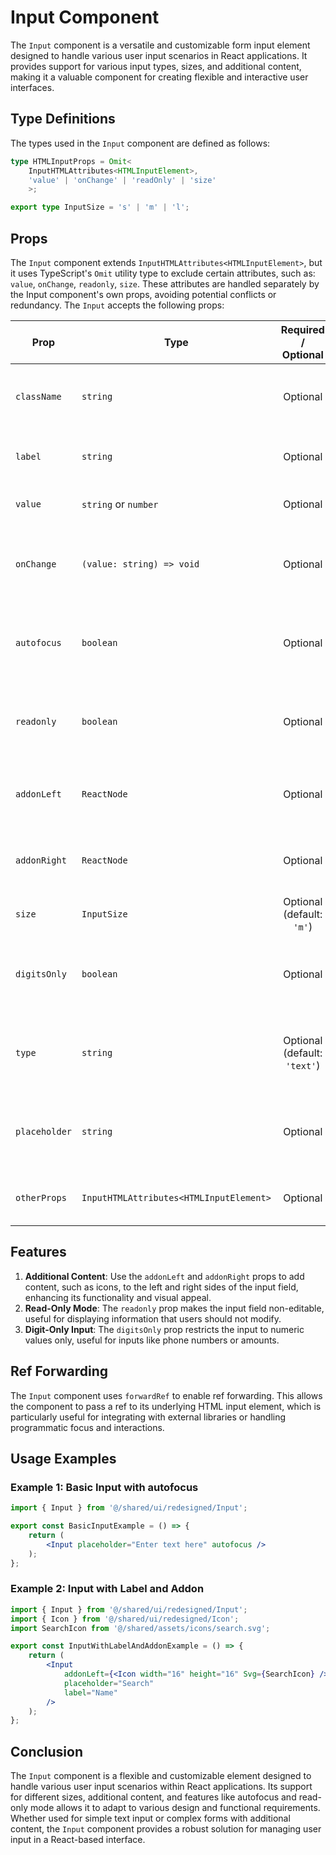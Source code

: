 # Input Component 
The `Input` component is a versatile and customizable form input element designed to handle various user input scenarios in React applications. It provides support for various input types, sizes, and additional content, making it a valuable component for creating flexible and interactive user interfaces.

## Type Definitions
The types used in the `Input` component are defined as follows:
```typescript
type HTMLInputProps = Omit<
    InputHTMLAttributes<HTMLInputElement>,
    'value' | 'onChange' | 'readOnly' | 'size'
    >;

export type InputSize = 's' | 'm' | 'l';
```

## Props
The `Input` component extends `InputHTMLAttributes<HTMLInputElement>`, but it uses TypeScript's `Omit` utility type to exclude certain attributes, such as: `value`, `onChange`, `readonly`, `size`.
These attributes are handled separately by the Input component's own props, avoiding potential conflicts or redundancy.
The `Input` accepts the following props:

| Prop         | Type                                    |          Required / Optional          | Description                                                    |
|--------------|-----------------------------------------|:-------------------------------------:|----------------------------------------------------------------|
| `className`  | `string`                                |               Optional                | Additional custom class names to style the input.              |
| `label`      | `string`                                |               Optional                | Label text to be displayed near the input field.               |
| `value`      | `string` or  `number`                   |               Optional                | The current value of the input field.                          |
| `onChange`   | `(value: string) => void`               |               Optional                | Callback function triggered when the input value changes.      |
| `autofocus`  | `boolean`                               |               Optional                | If `true`, the input field will automatically focus on render. |
| `readonly`   | `boolean`                               |               Optional                | If `true`, the input field will be read-only and non-editable. |
| `addonLeft`  | `ReactNode`                             |               Optional                | Content to be placed on the left side of the input field.      |
| `addonRight` | `ReactNode`                             |               Optional                | Content to be placed on the right side of the input field.     |
| `size`       | `InputSize`                             |      Optional <br/> (default: `'m'`)       | Specifies the size of the input field.                         |
| `digitsOnly` | `boolean`                               |               Optional                | If `true`, the input field will only accept numeric values.    |
| `type`       | `string`                                |      Optional <br/> (default: `'text'`) | The type of the input element (e.g., text, password, email).   |
| `placeholder`| `string`                                |               Optional                | Placeholder text to display when the input field is empty.     |
| `otherProps` | `InputHTMLAttributes<HTMLInputElement>` |               Optional                | Any additional input HTML attributes.                          |


## Features
1.  **Additional Content**: Use the `addonLeft` and `addonRight` props to add content, such as icons, to the left and right sides of the input field, enhancing its functionality and visual appeal.
2.  **Read-Only Mode**: The `readonly` prop makes the input field non-editable, useful for displaying information that users should not modify.
3.  **Digit-Only Input**: The `digitsOnly` prop restricts the input to numeric values only, useful for inputs like phone numbers or amounts.

## Ref Forwarding
The `Input` component uses `forwardRef` to enable ref forwarding. This allows the component to pass a ref to its underlying HTML input element, which is particularly useful for integrating with external libraries or handling programmatic focus and interactions.


## Usage Examples

### Example 1: Basic Input with autofocus
```jsx
import { Input } from '@/shared/ui/redesigned/Input';

export const BasicInputExample = () => {
    return (
        <Input placeholder="Enter text here" autofocus />
    );
};
```
### Example 2: Input with Label and Addon
```jsx
import { Input } from '@/shared/ui/redesigned/Input';
import { Icon } from '@/shared/ui/redesigned/Icon';
import SearchIcon from '@/shared/assets/icons/search.svg';

export const InputWithLabelAndAddonExample = () => {
    return (
        <Input
            addonLeft={<Icon width="16" height="16" Svg={SearchIcon} />}
            placeholder="Search"
            label="Name"
        />
    );
};
```

## Conclusion
The `Input` component is a flexible and customizable element designed to handle various user input scenarios within React applications. Its support for different sizes, additional content, and features like autofocus and read-only mode allows it to adapt to various design and functional requirements. Whether used for simple text input or complex forms with additional content, the `Input` component provides a robust solution for managing user input in a React-based interface.
